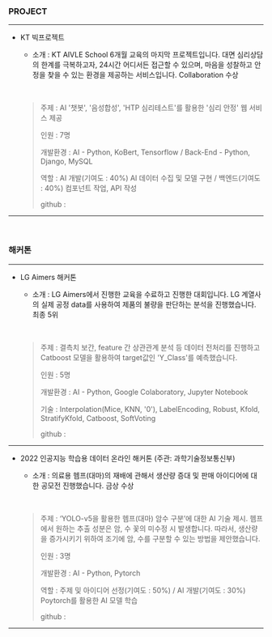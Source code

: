 ### PROJECT
---
- KT 빅프로젝트
    - 소개 :
    KT AIVLE School 6개월 교육의 마지막 프로젝트입니다. 대면 심리상담의 한계를 극복하고자, 24시간 어디서든 접근할 수 있으며, 마음을 성찰하고 안정을 찾을 수 있는 환경을 제공하는 서비스입니다. Collaboration 수상

       <br/>
     >  
     > 주제 : AI '챗봇', '음성합성', 'HTP 심리테스트'를 활용한 '심리 안정' 웹 서비스 제공
     > 
     > 인원 : 7명
     > 
     > 개발환경 : AI - Python, KoBert, Tensorflow / Back-End - Python, Django, MySQL
     > 
     > 역할 : AI 개발(기여도 : 40%) AI 데이터 수집 및 모델 구현 / 백엔드(기여도 : 40%) 컴포넌트 작업, API 작성
     > 
     > github : 
---

<br/>

### 해커톤
---
- LG Aimers 해커톤
    - 소개 :
    LG Aimers에서 진행한 교육을 수료하고 진행한 대회입니다. LG 계열사의 실제 공정 data를 사용하여 제품의 불량을 판단하는 분석을 진행했습니다. 최종 5위

       <br/>
     >  
     > 주제 : 결측치 보간, feature 간 상관관계 분석 등 데이터 전처리를 진행하고 Catboost 모델을 활용하여 target값인 'Y_Class'를 예측했습니다.
     > 
     > 인원 : 5명
     > 
     > 개발환경 : AI - Python, Google Colaboratory, Jupyter Notebook
     > 
     > 기술 : Interpolation(Mice, KNN, '0'), LabelEncoding, Robust, Kfold, StratifyKfold, Catboost, SoftVoting
     > 
     > github : 
---


- 2022 인공지능 학습용 데이터 온라인 해커톤 (주관: 과학기술정보통신부)

    - 소개 :
    의료용 헴프(대마)의 재배에 관해서 생산량 증대 및 판매 아이디어에 대한 공모전 진행했습니다. 금상 수상

       <br/>
     >  
     > 주제 : ‘YOLO-v5을 활용한 헴프(대마) 암수 구분’에 대한 AI 기술 제시. 헴프에서 원하는 추출 성분은 암, 수 꽃의 미수정 시 발생합니다. 따라서, 생산량을 증가시키기 위하여 조기에 암, 수를 구분할 수 있는 방법을 제안했습니다.
     > 
     > 인원 : 3명
     > 
     > 개발환경 : AI - Python, Pytorch
     > 
     > 역할 : 주제 및 아이디어 선정(기여도 : 50%) / AI 개발(기여도 : 30%) Poytorch를 활용한 AI 모델 학습
     > 
     > github : 
---

